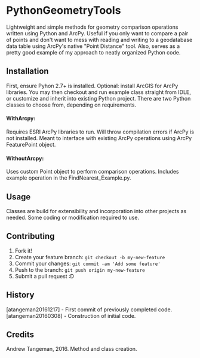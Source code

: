 
# PythonGeometryTools

Lightweight and simple methods for geometry comparison operations written using Python and ArcPy. Useful if you only want to compare a pair of points and don't want to mess with reading and writing to a geodatabase data table using ArcPy's native "Point Distance" tool. Also, serves as a pretty good example of my approach to neatly organized Python code.
 

## Installation

First, ensure Pyhon 2.7+ is installed. Optional: install ArcGIS for ArcPy libraries. You may then checkout and run example class straight from IDLE, or customize and inherit into existing Python project. There are two Python classes to choose from, depending on requirements.

#### WithArcpy: 

Requires ESRI ArcPy libraries to run. Will throw compilation errors if ArcPy is not installed. Meant to interface with existing ArcPy operations using ArcPy FeaturePoint object.

#### WithoutArcpy: 

Uses custom Point object to perform comparison operations. Includes example operation in the FindNearest_Example.py. 

## Usage

Classes are build for extensibility and incorporation into other projects as needed. Some coding or modification required to use.

## Contributing
1. Fork it!
2. Create your feature branch: `git checkout -b my-new-feature`
3. Commit your changes: `git commit -am 'Add some feature'`
4. Push to the branch: `git push origin my-new-feature`
5. Submit a pull request :D

## History

[atangeman20161217] - First commit of previously completed code.
[atangeman20160308] - Construction of initial code.

## Credits

Andrew Tangeman, 2016. Method and class creation.
	
